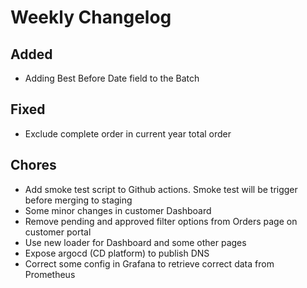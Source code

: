 # Weekly Changelog
## Added
- Adding Best Before Date field to the Batch
    
## Fixed
- Exclude complete order in current year total order

## Chores
- Add smoke test script to Github actions. Smoke test will be trigger before merging to staging
- Some minor changes in customer Dashboard
- Remove pending and approved filter options from Orders page on customer portal
- Use new loader for Dashboard and some other pages
- Expose argocd (CD platform) to publish DNS 
- Correct some config in Grafana to retrieve correct data from Prometheus